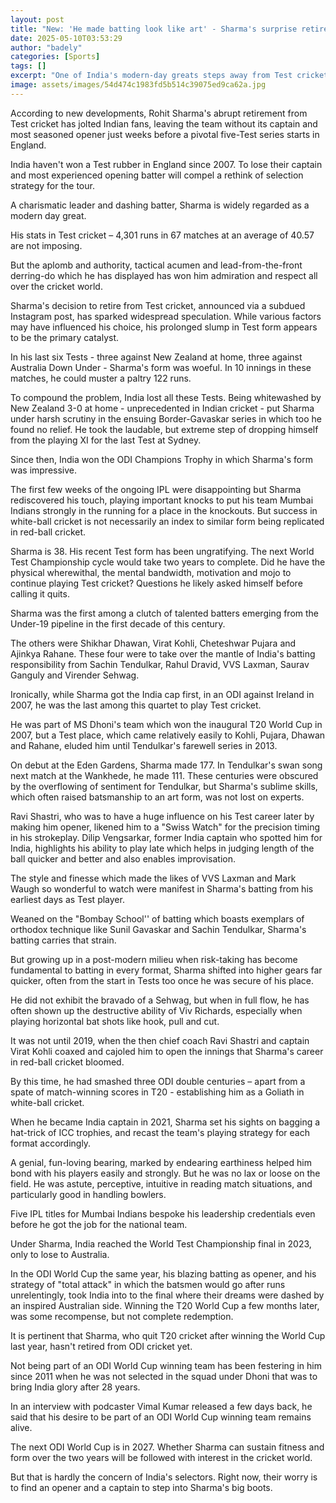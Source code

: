 ```yaml
---
layout: post
title: "New: 'He made batting look like art' - Sharma's surprise retirement"
date: 2025-05-10T03:53:29
author: "badely"
categories: [Sports]
tags: []
excerpt: "One of India's modern-day greats steps away from Test cricket, leaving a significant void."
image: assets/images/54d474c1983fd5b514c39075ed9ca62a.jpg
---
```


According to new developments, Rohit Sharma's abrupt retirement from Test cricket has jolted Indian fans, leaving the team without its captain and most seasoned opener just weeks before a pivotal five-Test series starts in England.

India haven't won a Test rubber in England since 2007. To lose their captain and most experienced opening batter will compel a rethink of selection strategy for the tour.

A charismatic leader and dashing batter, Sharma is widely regarded as a modern day great. 

His stats in Test cricket – 4,301 runs in 67 matches at an average of 40.57 are not imposing. 

But the aplomb and authority, tactical acumen and lead-from-the-front derring-do which he has displayed has won him admiration and respect all over the cricket world.

Sharma's decision to retire from Test cricket, announced via a subdued Instagram post, has sparked widespread speculation. While various factors may have influenced his choice, his prolonged slump in Test form appears to be the primary catalyst.

In his last six Tests - three against New Zealand at home, three against Australia Down Under - Sharma's form was woeful. In 10 innings in these matches, he could muster a paltry 122 runs.

To compound the problem, India lost all these Tests. Being whitewashed by New Zealand 3-0 at home - unprecedented in Indian cricket - put Sharma under harsh scrutiny in the ensuing Border-Gavaskar series in which too he found no relief. He took the laudable, but extreme step of dropping himself from the playing XI for the last Test at Sydney.

Since then, India won the ODI Champions Trophy in which Sharma's form was impressive. 

The first few weeks of the ongoing IPL were disappointing but Sharma rediscovered his touch, playing important knocks to put his team Mumbai Indians strongly in the running for a place in the knockouts. But success in white-ball cricket is not necessarily an index to similar form being replicated in red-ball cricket.

Sharma is 38. His recent Test form has been ungratifying. The next World Test Championship cycle would take two years to complete. Did he have the physical wherewithal, the mental bandwidth, motivation and mojo to continue playing Test cricket? Questions he likely asked himself before calling it quits.

Sharma was the first among a clutch of talented batters emerging from the Under-19 pipeline in the first decade of this century. 

The others were Shikhar Dhawan, Virat Kohli, Cheteshwar Pujara and Ajinkya Rahane. These four were to take over the mantle of India's batting responsibility from Sachin Tendulkar, Rahul Dravid, VVS Laxman, Saurav Ganguly and Virender Sehwag.

Ironically, while Sharma got the India cap first, in an ODI against Ireland in 2007, he was the last among this quartet to play Test cricket.

He was part of MS Dhoni's team which won the inaugural T20 World Cup in 2007, but a Test place, which came relatively easily to Kohli, Pujara, Dhawan and Rahane, eluded him until Tendulkar's farewell series in 2013.

On debut at the Eden Gardens, Sharma made 177. In Tendulkar's swan song next match at the Wankhede, he made 111. These centuries were obscured by the overflowing of sentiment for Tendulkar, but Sharma's sublime skills, which often raised batsmanship to an art form, was not lost on experts.

Ravi Shastri, who was to have a huge influence on his Test career later by making him opener, likened him to a "Swiss Watch" for the precision timing in his strokeplay. Dilip Vengsarkar, former India captain who spotted him for India, highlights his ability to play late which helps in judging length of the ball quicker and better and also enables improvisation.

The style and finesse which made the likes of VVS Laxman and Mark Waugh so wonderful to watch were manifest in Sharma's batting from his earliest days as Test player.

Weaned on the "Bombay School'' of batting which boasts exemplars of orthodox technique like Sunil Gavaskar and Sachin Tendulkar, Sharma's batting carries that strain. 

But growing up in a post-modern milieu when risk-taking has become fundamental to batting in every format, Sharma shifted into higher gears far quicker, often from the start in Tests too once he was secure of his place.

He did not exhibit the bravado of a Sehwag, but when in full flow, he has often shown up the destructive ability of Viv Richards, especially when playing horizontal bat shots like hook, pull and cut.

It was not until 2019, when the then chief coach Ravi Shastri and captain Virat Kohli coaxed and cajoled him to open the innings that Sharma's career in red-ball cricket bloomed.

By this time, he had smashed three ODI double centuries – apart from a spate of match-winning scores in T20 - establishing him as a Goliath in white-ball cricket.

When he became India captain in 2021, Sharma set his sights on bagging a hat-trick of ICC trophies, and recast the team's playing strategy for each format accordingly.

A genial, fun-loving bearing, marked by endearing earthiness helped him bond with his players easily and strongly. But he was no lax or loose on the field. He was astute, perceptive, intuitive in reading match situations, and particularly good in handling bowlers.

Five IPL titles for Mumbai Indians bespoke his leadership credentials even before he got the job for the national team.

Under Sharma, India reached the World Test Championship final in 2023, only to lose to Australia. 

In the ODI World Cup the same year, his blazing batting as opener, and his strategy of "total attack" in which the batsmen would go after runs unrelentingly, took India into to the final where their dreams were dashed by an inspired Australian side. Winning the T20 World Cup a few months later, was some recompense, but not complete redemption.

It is pertinent that Sharma, who quit T20 cricket after winning the World Cup last year, hasn't retired from ODI cricket yet.

Not being part of an ODI World Cup winning team has been festering in him since 2011 when he was not selected in the squad under Dhoni that was to bring India glory after 28 years.

In an interview with podcaster Vimal Kumar released a few days back, he said that his desire to be part of an ODI World Cup winning team remains alive.

The next ODI World Cup is in 2027. Whether Sharma can sustain fitness and form over the two years will be followed with interest in the cricket world. 

But that is hardly the concern of India's selectors. Right now, their worry is to find an opener and a captain to step into Sharma's big boots.

